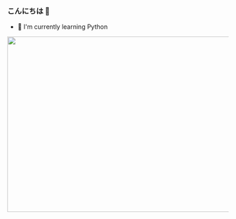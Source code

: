### こんにちは 👋

- 🌱 I'm currently learning Python


<img src="https://media.tenor.com/ISVQs34vLNsAAAAC/takashi-mitsuya.gif" width="1000" height="400" />
